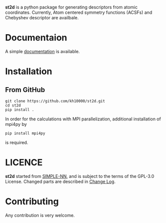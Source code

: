 **st2d** is a python package for generating descriptors from atomic coordinates.
Currently, Atom centered symmetry functions (ACSFs) and Chebyshev descriptor are availbale.

# Documentaion
A simple [documentation](https://kh10000.github.io/st2d) is available.

# Installation
## From GitHub
```
git clone https://github.com/kh10000/st2d.git
cd st2d
pip install .
```
In order for the calculations with MPI parallelization, additional installation of mpi4py by
```
pip install mpi4py
```
is required.

# LICENCE
**st2d** started from [SIMPLE-NN](https://github.com/MDIL-SNU/SIMPLE-NN), and is subject to the terms of the GPL-3.0 License.
Changed parts are described in [Change Log](https://kh10000.github.io/st2d/changelog.html).

# Contributing
Any contribution is very welcome.

